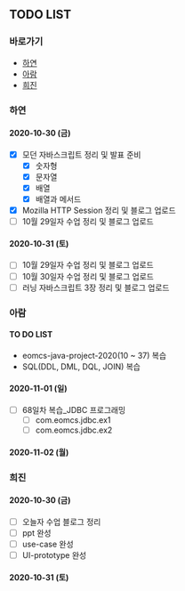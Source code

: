 ## TODO LIST

### 바로가기
- [하연]()
- [아람]()
- [희진]()


### 하연
#### 2020-10-30 (금)
- [X] 모던 자바스크립트 정리 및 발표 준비
  - [X] 숫자형
  - [X] 문자열
  - [X] 배열
  - [X] 배열과 메서드
- [X] Mozilla HTTP Session 정리 및 블로그 업로드
- [ ] 10월 29일자 수업 정리 및 블로그 업로드

#### 2020-10-31 (토)
- [ ] 10월 29일자 수업 정리 및 블로그 업로드
- [ ] 10월 30일자 수업 정리 및 블로그 업로드
- [ ] 러닝 자바스크립트 3장 정리 및 블로그 업로드

### 아람
#### TO DO LIST
- eomcs-java-project-2020(10 ~ 37) 복습
- SQL(DDL, DML, DQL, JOIN) 복습
#### 2020-11-01 (일)
- [ ] 68일차 복습_JDBC 프로그래밍
  - [ ] com.eomcs.jdbc.ex1
  - [ ] com.eomcs.jdbc.ex2
  
#### 2020-11-02 (월)


### 희진
#### 2020-10-30 (금)
- [ ] 오늘자 수업 블로그 정리
- [ ] ppt 완성
- [ ] use-case 완성
- [ ] UI-prototype 완성

#### 2020-10-31 (토)
